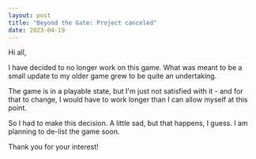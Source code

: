 ```yaml
---
layout: post
title: "Beyond the Gate: Project canceled"
date: 2023-04-19
---
```


Hi all,

I have decided to no longer work on this game.
What was meant to be a small update to my older game grew to be quite an undertaking.

The game is in a playable state, but I'm just not satisfied with it - and for that to change, I would have to work longer than I can allow myself at this point.

So I had to make this decision. A little sad, but that happens, I guess.
I am planning to de-list the game soon.

Thank you for your interest!
